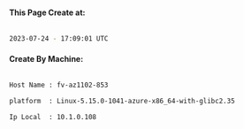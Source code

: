
   
#### This Page Create at:

```bash

2023-07-24 - 17:09:01 UTC

```

#### Create By Machine:

```bash

Host Name : fv-az1102-853

platform  : Linux-5.15.0-1041-azure-x86_64-with-glibc2.35

Ip Local  : 10.1.0.108

```

